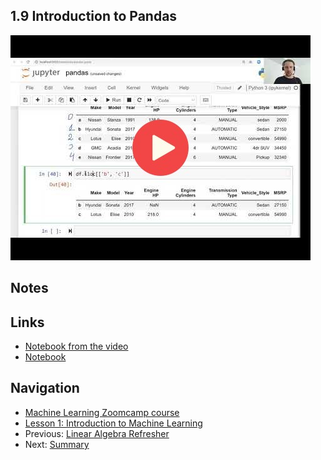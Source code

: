 ## 1.9 Introduction to Pandas

<a href="https://www.youtube.com/watch?v=0j3XK5PsnxA"><img src="images/thumbnail-1-09.jpg"></a>


## Notes


## Links

* [Notebook from the video](notebooks/09-pandas.ipynb)
* [Notebook](https://github.com/alexeygrigorev/mlbookcamp-code/blob/master/appendix-d-pandas.ipynb)

## Navigation

* [Machine Learning Zoomcamp course](../)
* [Lesson 1: Introduction to Machine Learning](./)
* Previous: [Linear Algebra Refresher](08-linear-algebra.md)
* Next: [Summary](10-summary.md)
